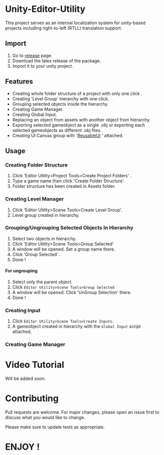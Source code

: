 # Unity-Editor-Utility

This project serves as an internal localization system for unity-based projects including right-to-left (RTLL) translation support.

## Import

1. Go to [release](https://github.com/ertanturan/Unity-Editor-Utility/releases) page.
2. Download the lates release of the package.
3. Import it to your unity project.

## Features
- Creating whole folder structure of a project with only one click .
- Creating 'Level Group' hierarchy with one click.
- Grouping selected objects inside the hierarchy.
- Creating Game Manager.
- Creating Global Input.
- Replacing an object from assets with another object from hierarchy.
- Exporting selected gameobject as a single .obj or exporting each selected gameobjects as different .obj files.
- Creating UI Canvas group with '[ReusableUI](https://github.com/ertanturan/Unity-Reusable-UI "") ' attached.


## Usage

### Creating Folder Structure

1. Click 'Editor Utility>Project Tools>Create Project Folders' .
2. Type a game name then click 'Create Folder Structure'.
3. Folder structure has been created in Assets folder.

### Creating Level Manager

1. Click 'Editor Utility>Scene Tools>Create Level Group'.
2. Level group created in hierarchy.

### Grouping/Ungrouping Selected Objects In Hierarchy

1. Select two objects in hierarchy.
2. Click 'Editor Utility>Scene Tools>Group Selected'
3. A window will be opened. Set a group name there.
4. Click 'Group Selected' .
5. Done !

#### For ungrouping

1. Select only the parent object.
2. Click `Editor Utility>Scene Tools>Group Selected`
3. A window will be opened. Click 'UnGroup Selection' there.
4. Done !

### Creating Input
1. Click `Editor Utility>Scene Tools>Create Inputs`.
2. A gameobject created in hierarchy with the `Global Input` script attached.

### Creating Game Manager





# Video Tutorial

Will be added soon.

# Contributing
Pull requests are welcome. For major changes, please open an issue first to discuss what you would like to change.

Please make sure to update tests as appropriate.








# ENJOY !
